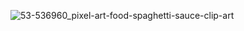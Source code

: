 
![53-536960_pixel-art-food-spaghetti-sauce-clip-art](https://github.com/nkarapet42/philosophers/assets/157054887/6fefa1a7-f6c9-451e-ae7d-61669aa780de)
